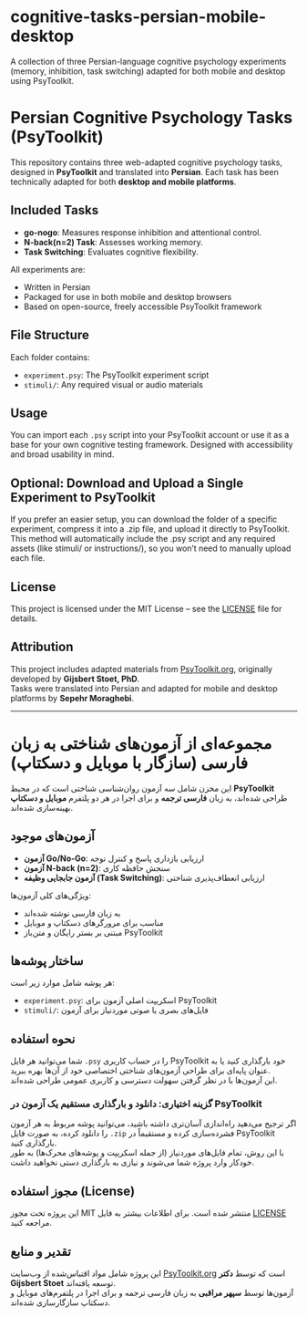 # cognitive-tasks-persian-mobile-desktop
A collection of three Persian-language cognitive psychology experiments (memory, inhibition, task switching) adapted for both mobile and desktop using PsyToolkit.
# Persian Cognitive Psychology Tasks (PsyToolkit)

This repository contains three web-adapted cognitive psychology tasks, designed in **PsyToolkit** and translated into **Persian**. Each task has been technically adapted for both **desktop and mobile platforms**.

## Included Tasks

- **go-nogo**: Measures response inhibition and attentional control.
- **N-back(n=2) Task**: Assesses working memory.
- **Task Switching**: Evaluates cognitive flexibility.

All experiments are:
- Written in Persian
- Packaged for use in both mobile and desktop browsers
- Based on open-source, freely accessible PsyToolkit framework

## File Structure

Each folder contains:
- `experiment.psy`: The PsyToolkit experiment script
- `stimuli/`: Any required visual or audio materials

## Usage

You can import each `.psy` script into your PsyToolkit account or use it as a base for your own cognitive testing framework. Designed with accessibility and broad usability in mind.

## Optional: Download and Upload a Single Experiment to PsyToolkit

If you prefer an easier setup, you can download the folder of a specific experiment, compress it into a .zip file, and upload it directly to PsyToolkit. This method will automatically include the .psy script and any required assets (like stimuli/ or instructions/), so you won’t need to manually upload each file.

## License

This project is licensed under the MIT License – see the [LICENSE](LICENSE) file for details.

## Attribution

This project includes adapted materials from [PsyToolkit.org](https://www.psytoolkit.org/), originally developed by **Gijsbert Stoet, PhD**.  
Tasks were translated into Persian and adapted for mobile and desktop platforms by **Sepehr Moraghebi**.


-----------------------------------------------------------------------------

# مجموعه‌ای از آزمون‌های شناختی به زبان فارسی (سازگار با موبایل و دسکتاپ)

این مخزن شامل سه آزمون روان‌شناسی شناختی است که در محیط **PsyToolkit** طراحی شده‌اند، به زبان **فارسی ترجمه** و برای اجرا در هر دو پلتفرم **موبایل و دسکتاپ** بهینه‌سازی شده‌اند.

## آزمون‌های موجود

- **آزمون Go/No-Go**: ارزیابی بازداری پاسخ و کنترل توجه  
- **آزمون N-back (n=2)**: سنجش حافظه کاری 
- **آزمون جابجایی وظیفه (Task Switching)**: ارزیابی انعطاف‌پذیری شناختی  

ویژگی‌های کلی آزمون‌ها:
- به زبان فارسی نوشته شده‌اند  
- مناسب برای مرورگرهای دسکتاپ و موبایل  
- مبتنی بر بستر رایگان و متن‌باز PsyToolkit  

## ساختار پوشه‌ها

هر پوشه شامل موارد زیر است:
- `experiment.psy`: اسکریپت اصلی آزمون برای PsyToolkit  
- `stimuli/`: فایل‌های بصری یا صوتی موردنیاز برای آزمون  

## نحوه استفاده

شما می‌توانید هر فایل `.psy` را در حساب کاربری PsyToolkit خود بارگذاری کنید یا به عنوان پایه‌ای برای طراحی آزمون‌های شناختی اختصاصی خود از آن‌ها بهره ببرید.  
این آزمون‌ها با در نظر گرفتن سهولت دسترسی و کاربری عمومی طراحی شده‌اند.

###  گزینه اختیاری: دانلود و بارگذاری مستقیم یک آزمون در PsyToolkit

اگر ترجیح می‌دهید راه‌اندازی آسان‌تری داشته باشید، می‌توانید پوشه مربوط به هر آزمون را دانلود کرده، به صورت فایل `.zip` فشرده‌سازی کرده و مستقیماً در PsyToolkit بارگذاری کنید.  
با این روش، تمام فایل‌های موردنیاز (از جمله اسکریپت و پوشه‌های محرک‌ها) به طور خودکار وارد پروژه شما می‌شوند و نیازی به بارگذاری دستی نخواهید داشت.

## مجوز استفاده (License)

این پروژه تحت مجوز MIT منتشر شده است. برای اطلاعات بیشتر به فایل [LICENSE](LICENSE) مراجعه کنید.

## تقدیر و منابع

این پروژه شامل مواد اقتباس‌شده از وب‌سایت [PsyToolkit.org](https://www.psytoolkit.org/) است که توسط **دکتر Gijsbert Stoet** توسعه یافته‌اند.  
آزمون‌ها توسط **سپهر مراقبی** به زبان فارسی ترجمه و برای اجرا در پلتفرم‌های موبایل و دسکتاپ سازگارسازی شده‌اند.

